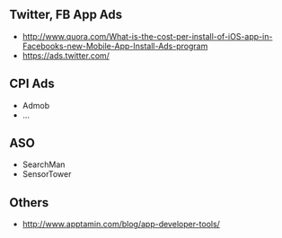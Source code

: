 Twitter, FB App Ads
---

- http://www.quora.com/What-is-the-cost-per-install-of-iOS-app-in-Facebooks-new-Mobile-App-Install-Ads-program
- https://ads.twitter.com/

CPI Ads
---

- Admob
- ...

ASO
---

- SearchMan
- SensorTower

Others
---

- http://www.apptamin.com/blog/app-developer-tools/

